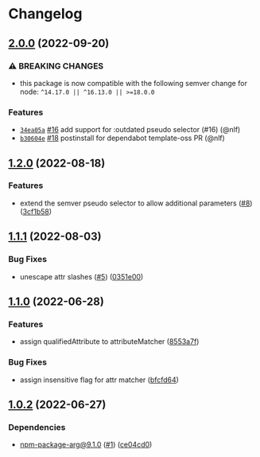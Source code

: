 # Changelog

## [2.0.0](https://github.com/npm/query/compare/v1.2.0...v2.0.0) (2022-09-20)

### ⚠️ BREAKING CHANGES

* this package is now compatible with the following semver change for node: `^14.17.0 || ^16.13.0 || >=18.0.0`

### Features

* [`34ea05a`](https://github.com/npm/query/commit/34ea05ab7d20da1bd4eef0ee3b4d90832ee86f9d) [#16](https://github.com/npm/query/pull/16) add support for :outdated pseudo selector (#16) (@nlf)
* [`b30604e`](https://github.com/npm/query/commit/b30604e8e85cbee8f600f10ecf27a087cc5e118c) [#18](https://github.com/npm/query/pull/18) postinstall for dependabot template-oss PR (@nlf)

## [1.2.0](https://github.com/npm/query/compare/v1.1.1...v1.2.0) (2022-08-18)


### Features

* extend the semver pseudo selector to allow additional parameters ([#8](https://github.com/npm/query/issues/8)) ([3cf1b58](https://github.com/npm/query/commit/3cf1b58d7db50b39834fb69d5ade2c6635a7d9e1))

## [1.1.1](https://github.com/npm/query/compare/v1.1.0...v1.1.1) (2022-08-03)


### Bug Fixes

* unescape attr slashes ([#5](https://github.com/npm/query/issues/5)) ([0351e00](https://github.com/npm/query/commit/0351e00389653c6682a49be17538588a62759c4b))

## [1.1.0](https://github.com/npm/query/compare/v1.0.2...v1.1.0) (2022-06-28)


### Features

* assign qualifiedAttribute to attributeMatcher ([8553a7f](https://github.com/npm/query/commit/8553a7fc0296b78feec5ca066bda8f859c6dc193))


### Bug Fixes

* assign insensitive flag for attr matcher ([bfcfd64](https://github.com/npm/query/commit/bfcfd64b1e3de5377ba6fc3c05a64902bb3e69f1))

## [1.0.2](https://github.com/npm/query/compare/v1.0.1...v1.0.2) (2022-06-27)


### Dependencies

* npm-package-arg@9.1.0 ([#1](https://github.com/npm/query/issues/1)) ([ce04cd0](https://github.com/npm/query/commit/ce04cd05e67a0dd0b8fd3358f6f7dcc3892935a0))
